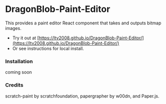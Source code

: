 # DragonBlob-Paint-Editor
This provides a paint editor React component that takes and outputs bitmap images.
- Try it out at [https://ltv2008.github.io/DragonBlob-Paint-Editor/](https://ltv2008.github.io/DragonBlob-Paint-Editor/)
- Or see instructions for local install.
### Installation
coming soon
### Credits
scratch-paint by scratchfoundation, papergrapher by w00dn, and Paper.js. 
